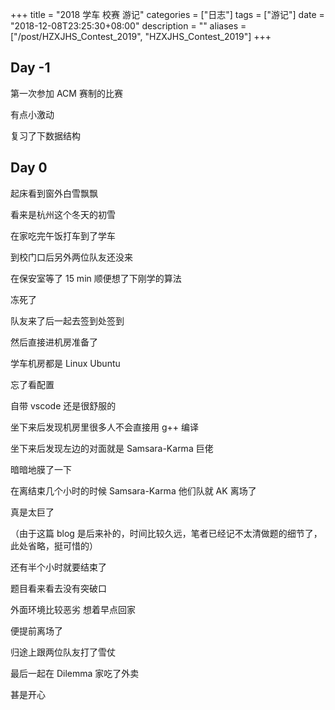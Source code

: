 +++
title = "2018 学车 校赛 游记"
categories = ["日志"]
tags = ["游记"]
date = "2018-12-08T23:25:30+08:00"
description = ""
aliases = ["/post/HZXJHS_Contest_2019", "HZXJHS_Contest_2019"]
+++

## Day -1

第一次参加 ACM 赛制的比赛

有点小激动

复习了下数据结构

## Day 0

起床看到窗外白雪飘飘

看来是杭州这个冬天的初雪

在家吃完午饭打车到了学车

到校门口后另外两位队友还没来

在保安室等了 15 min 顺便想了下刚学的算法

冻死了

队友来了后一起去签到处签到

然后直接进机房准备了

学车机房都是 Linux Ubuntu

忘了看配置

自带 vscode 还是很舒服的

坐下来后发现机房里很多人不会直接用 g++ 编译

坐下来后发现左边的对面就是 Samsara-Karma 巨佬

暗暗地膜了一下

在离结束几个小时的时候 Samsara-Karma 他们队就 AK 离场了

真是太巨了

（由于这篇 blog 是后来补的，时间比较久远，笔者已经记不太清做题的细节了，此处省略，挺可惜的）

还有半个小时就要结束了

题目看来看去没有突破口

外面环境比较恶劣  想着早点回家

便提前离场了

归途上跟两位队友打了雪仗

最后一起在 Dilemma 家吃了外卖

甚是开心